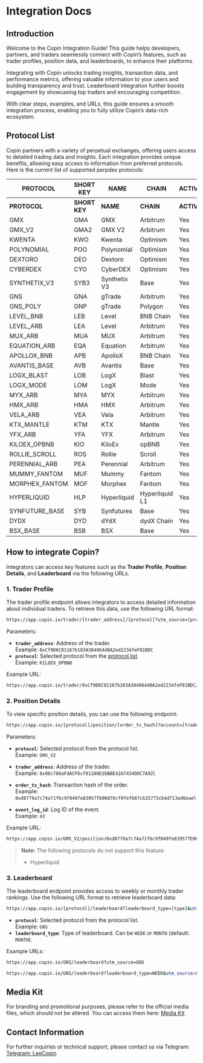 # Integration Docs

## Introduction

Welcome to the Copin Integration Guide! This guide helps developers, partners, and traders seamlessly connect with Copin’s features, such as trader profiles, position data, and leaderboards, to enhance their platforms.

Integrating with Copin unlocks trading insights, transaction data, and performance metrics, offering valuable information to your users and building transparency and trust. Leaderboard integration further boosts engagement by showcasing top traders and encouraging competition.

With clear steps, examples, and URLs, this guide ensures a smooth integration process, enabling you to fully utilize Copin’s data-rich ecosystem.

## Protocol List

Copin partners with a variety of perpetual exchanges, offering users access to detailed trading data and insights. Each integration provides unique benefits, allowing easy access to information from preferred protocols. Here is the current list of supported perpdex protocols:

<table data-header-hidden><thead><tr><th width="194">PROTOCOL</th><th width="130">SHORT KEY</th><th>NAME</th><th>CHAIN</th><th>ACTIVE</th><th>ALLOW COPY</th></tr></thead><tbody><tr><td><strong>PROTOCOL</strong></td><td><strong>SHORT KEY</strong></td><td><strong>NAME</strong></td><td><strong>CHAIN</strong></td><td><strong>ACTIVE</strong></td><td><strong>ALLOW COPY</strong></td></tr><tr><td>GMX</td><td>GMA</td><td>GMX</td><td>Arbitrum</td><td>Yes</td><td>Yes</td></tr><tr><td>GMX_V2</td><td>GMA2</td><td>GMX V2</td><td>Arbitrum</td><td>Yes</td><td>Yes</td></tr><tr><td>KWENTA</td><td>KWO</td><td>Kwenta</td><td>Optimism</td><td>Yes</td><td>Yes</td></tr><tr><td>POLYNOMIAL</td><td>POO</td><td>Polynomial</td><td>Optimism</td><td>Yes</td><td>Yes</td></tr><tr><td>DEXTORO</td><td>DEO</td><td>Dextoro</td><td>Optimism</td><td>Yes</td><td>Yes</td></tr><tr><td>CYBERDEX</td><td>CYO</td><td>CyberDEX</td><td>Optimism</td><td>Yes</td><td>Yes</td></tr><tr><td>SYNTHETIX_V3</td><td>SYB3</td><td>Synthetix V3</td><td>Base</td><td>Yes</td><td>No</td></tr><tr><td>GNS</td><td>GNA</td><td>gTrade</td><td>Arbitrum</td><td>Yes</td><td>Yes</td></tr><tr><td>GNS_POLY</td><td>GNP</td><td>gTrade</td><td>Polygon</td><td>Yes</td><td>Yes</td></tr><tr><td>LEVEL_BNB</td><td>LEB</td><td>Level</td><td>BNB Chain</td><td>Yes</td><td>Yes</td></tr><tr><td>LEVEL_ARB</td><td>LEA</td><td>Level</td><td>Arbitrum</td><td>Yes</td><td>Yes</td></tr><tr><td>MUX_ARB</td><td>MUA</td><td>MUX</td><td>Arbitrum</td><td>Yes</td><td>Yes</td></tr><tr><td>EQUATION_ARB</td><td>EQA</td><td>Equation</td><td>Arbitrum</td><td>Yes</td><td>Yes</td></tr><tr><td>APOLLOX_BNB</td><td>APB</td><td>ApolloX</td><td>BNB Chain</td><td>Yes</td><td>Yes</td></tr><tr><td>AVANTIS_BASE</td><td>AVB</td><td>Avantis</td><td>Base</td><td>Yes</td><td>Yes</td></tr><tr><td>LOGX_BLAST</td><td>LOB</td><td>LogX</td><td>Blast</td><td>Yes</td><td>No</td></tr><tr><td>LOGX_MODE</td><td>LOM</td><td>LogX</td><td>Mode</td><td>Yes</td><td>No</td></tr><tr><td>MYX_ARB</td><td>MYA</td><td>MYX</td><td>Arbitrum</td><td>Yes</td><td>No</td></tr><tr><td>HMX_ARB</td><td>HMA</td><td>HMX</td><td>Arbitrum</td><td>Yes</td><td>Yes</td></tr><tr><td>VELA_ARB</td><td>VEA</td><td>Vela</td><td>Arbitrum</td><td>Yes</td><td>Yes</td></tr><tr><td>KTX_MANTLE</td><td>KTM</td><td>KTX</td><td>Mantle</td><td>Yes</td><td>No</td></tr><tr><td>YFX_ARB</td><td>YFA</td><td>YFX</td><td>Arbitrum</td><td>Yes</td><td>No</td></tr><tr><td>KILOEX_OPBNB</td><td>KIO</td><td>KiloEx</td><td>opBNB</td><td>Yes</td><td>Yes</td></tr><tr><td>ROLLIE_SCROLL</td><td>ROS</td><td>Rollie</td><td>Scroll</td><td>Yes</td><td>Yes</td></tr><tr><td>PERENNIAL_ARB</td><td>PEA</td><td>Perennial</td><td>Arbitrum</td><td>Yes</td><td>No</td></tr><tr><td>MUMMY_FANTOM</td><td>MUF</td><td>Mummy</td><td>Fantom</td><td>Yes</td><td>Yes</td></tr><tr><td>MORPHEX_FANTOM</td><td>MOF</td><td>Morphex</td><td>Fantom</td><td>Yes</td><td>Yes</td></tr><tr><td>HYPERLIQUID</td><td>HLP</td><td>Hyperliquid</td><td>Hyperliquid L1</td><td>Yes</td><td>No</td></tr><tr><td>SYNFUTURE_BASE</td><td>SYB</td><td>Synfutures</td><td>Base</td><td>Yes</td><td>No</td></tr><tr><td>DYDX</td><td>DYD</td><td>dYdX</td><td>dydX Chain</td><td>Yes</td><td>No</td></tr><tr><td>BSX_BASE</td><td>BSB</td><td>BSX</td><td>Base</td><td>Yes</td><td>No</td></tr></tbody></table>

## How to integrate Copin?

Integrators can access key features such as the **Trader Profile**, **Position Details**, and **Leaderboard** via the following URLs.

### 1. Trader Profile

The trader profile endpoint allows integrators to access detailed information about individual traders. To retrieve this data, use the following URL format:

```bash
https://app.copin.io/trader/[trader_address]/[protocol]?utm_source=[protocol]
```

Parameters:

* **`trader_address`**: Address of the trader.\
  Example: `0xCf9D6C81167b183A384964d0A2ed2234feF81BDC`
* **`protocol`**: Selected protocol from the [protocol list](https://docs.copin.io/features/developer/integration-docs#protocol-list).\
  Example: `KILOEX_OPBNB`

Example URL:

```bash
https://app.copin.io/trader/0xCf9D6C81167b183A384964d0A2ed2234feF81BDC/kiloex_opbnb?time=FULL&utm_source=GNS
```

### 2. Position Details

To view specific position details, you can use the following endpoint:

```bash
https://app.copin.io/[protocol]/position/[order_tx_hash]?account=[trader_address]&tx_hash=[order_tx_hash]&log_id=[event_log_id]&utm_source=[protocol]
```

Parameters:

* **`protocol`**: Selected protocol from the protocol list.\
  Example: `GMX_V2`
* **`trader_address`**: Address of the trader.\
  Example: `0x08c788aFdACF6cf81180D2bBBE42A7434D0C7A92`\

* **`order_tx_hash`**: Transaction hash of the order.\
  Example: `0xd8779a7c74a71f6c9f049fe83957fb90d76cf0fef687cb25773cb4d713ad6eae`\

* **`event_log_id`**: Log ID of the event.\
  Example: `43`

Example URL:

```bash
https://app.copin.io/GMX_V2/position/0xd8779a7c74a71f6c9f049fe83957fb90d76cf0fef687cb25773cb4d713ad6eae?account=0x08c788aFdACF6cf81180D2bBBE42A7434D0C7A92&log_id=43&utm_source=GMX_V2
```

> **Note:** The following protocols do not support this feature:
>
> * Hyperliquid

### 3. Leaderboard

The leaderboard endpoint provides access to weekly or monthly trader rankings. Use the following URL format to retrieve leaderboard data:

```bash
https://app.copin.io/[protocol]/leaderboard?leaderboard_type=[type]&utm_source=[protocol]
```

* **`protocol`**: Selected protocol from the protocol list.\
  Example: `GNS`
* **`leaderboard_type`**: Type of leaderboard. Can be `WEEK` or `MONTH` (default: `MONTH`).

Example URLs:

```bash
https://app.copin.io/GNS/leaderboard?utm_source=GNS
```

```bash
https://app.copin.io/GNS/leaderboard?leaderboard_type=WEEK&utm_source=GNS
```

## **Media Kit**

For branding and promotional purposes, please refer to the official media files, which should not be altered. You can access them here: [Media Kit](https://drive.google.com/drive/folders/1DVz6YyimUK6qX8ztRCge3B5Gj-wzeyxX?usp=sharing)

## **Contact Information**

For further inquiries or technical support, please contact us via Telegram: [Telegram: LeeCopin](https://t.me/leecopin)
